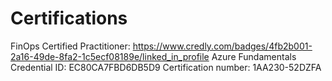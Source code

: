 # Certifications
FinOps Certified Practitioner: https://www.credly.com/badges/4fb2b001-2a16-49de-8fa2-1c5ecf08189e/linked_in_profile
Azure Fundamentals Credential ID: EC80CA7FBD6DB5D9 Certification number: 1AA230-52DZFA
